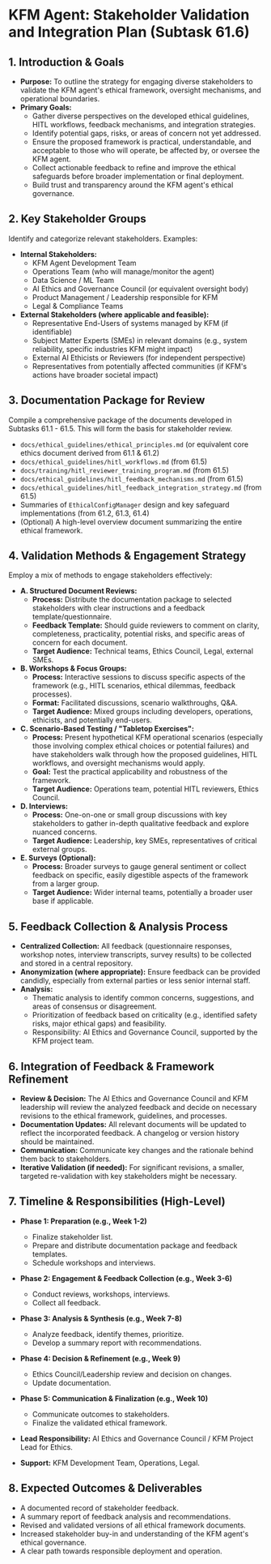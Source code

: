 # KFM Agent: Stakeholder Validation and Integration Plan (Subtask 61.6)

## 1. Introduction & Goals

*   **Purpose:** To outline the strategy for engaging diverse stakeholders to validate the KFM agent\'s ethical framework, oversight mechanisms, and operational boundaries.
*   **Primary Goals:**
    *   Gather diverse perspectives on the developed ethical guidelines, HITL workflows, feedback mechanisms, and integration strategies.
    *   Identify potential gaps, risks, or areas of concern not yet addressed.
    *   Ensure the proposed framework is practical, understandable, and acceptable to those who will operate, be affected by, or oversee the KFM agent.
    *   Collect actionable feedback to refine and improve the ethical safeguards before broader implementation or final deployment.
    *   Build trust and transparency around the KFM agent\'s ethical governance.

## 2. Key Stakeholder Groups

Identify and categorize relevant stakeholders. Examples:

*   **Internal Stakeholders:**
    *   KFM Agent Development Team
    *   Operations Team (who will manage/monitor the agent)
    *   Data Science / ML Team
    *   AI Ethics and Governance Council (or equivalent oversight body)
    *   Product Management / Leadership responsible for KFM
    *   Legal & Compliance Teams
*   **External Stakeholders (where applicable and feasible):**
    *   Representative End-Users of systems managed by KFM (if identifiable)
    *   Subject Matter Experts (SMEs) in relevant domains (e.g., system reliability, specific industries KFM might impact)
    *   External AI Ethicists or Reviewers (for independent perspective)
    *   Representatives from potentially affected communities (if KFM\'s actions have broader societal impact)

## 3. Documentation Package for Review

Compile a comprehensive package of the documents developed in Subtasks 61.1 - 61.5. This will form the basis for stakeholder review.

*   `docs/ethical_guidelines/ethical_principles.md` (or equivalent core ethics document derived from 61.1 & 61.2)
*   `docs/ethical_guidelines/hitl_workflows.md` (from 61.5)
*   `docs/training/hitl_reviewer_training_program.md` (from 61.5)
*   `docs/ethical_guidelines/hitl_feedback_mechanisms.md` (from 61.5)
*   `docs/ethical_guidelines/hitl_feedback_integration_strategy.md` (from 61.5)
*   Summaries of `EthicalConfigManager` design and key safeguard implementations (from 61.2, 61.3, 61.4)
*   (Optional) A high-level overview document summarizing the entire ethical framework.

## 4. Validation Methods & Engagement Strategy

Employ a mix of methods to engage stakeholders effectively:

*   **A. Structured Document Reviews:**
    *   **Process:** Distribute the documentation package to selected stakeholders with clear instructions and a feedback template/questionnaire.
    *   **Feedback Template:** Should guide reviewers to comment on clarity, completeness, practicality, potential risks, and specific areas of concern for each document.
    *   **Target Audience:** Technical teams, Ethics Council, Legal, external SMEs.
*   **B. Workshops & Focus Groups:**
    *   **Process:** Interactive sessions to discuss specific aspects of the framework (e.g., HITL scenarios, ethical dilemmas, feedback processes).
    *   **Format:** Facilitated discussions, scenario walkthroughs, Q&A.
    *   **Target Audience:** Mixed groups including developers, operations, ethicists, and potentially end-users.
*   **C. Scenario-Based Testing / "Tabletop Exercises":**
    *   **Process:** Present hypothetical KFM operational scenarios (especially those involving complex ethical choices or potential failures) and have stakeholders walk through how the proposed guidelines, HITL workflows, and oversight mechanisms would apply.
    *   **Goal:** Test the practical applicability and robustness of the framework.
    *   **Target Audience:** Operations team, potential HITL reviewers, Ethics Council.
*   **D. Interviews:**
    *   **Process:** One-on-one or small group discussions with key stakeholders to gather in-depth qualitative feedback and explore nuanced concerns.
    *   **Target Audience:** Leadership, key SMEs, representatives of critical external groups.
*   **E. Surveys (Optional):**
    *   **Process:** Broader surveys to gauge general sentiment or collect feedback on specific, easily digestible aspects of the framework from a larger group.
    *   **Target Audience:** Wider internal teams, potentially a broader user base if applicable.

## 5. Feedback Collection & Analysis Process

*   **Centralized Collection:** All feedback (questionnaire responses, workshop notes, interview transcripts, survey results) to be collected and stored in a central repository.
*   **Anonymization (where appropriate):** Ensure feedback can be provided candidly, especially from external parties or less senior internal staff.
*   **Analysis:**
    *   Thematic analysis to identify common concerns, suggestions, and areas of consensus or disagreement.
    *   Prioritization of feedback based on criticality (e.g., identified safety risks, major ethical gaps) and feasibility.
    *   Responsibility: AI Ethics and Governance Council, supported by the KFM project team.

## 6. Integration of Feedback & Framework Refinement

*   **Review & Decision:** The AI Ethics and Governance Council and KFM leadership will review the analyzed feedback and decide on necessary revisions to the ethical framework, guidelines, and processes.
*   **Documentation Updates:** All relevant documents will be updated to reflect the incorporated feedback. A changelog or version history should be maintained.
*   **Communication:** Communicate key changes and the rationale behind them back to stakeholders.
*   **Iterative Validation (if needed):** For significant revisions, a smaller, targeted re-validation with key stakeholders might be necessary.

## 7. Timeline & Responsibilities (High-Level)

*   **Phase 1: Preparation (e.g., Week 1-2)**
    *   Finalize stakeholder list.
    *   Prepare and distribute documentation package and feedback templates.
    *   Schedule workshops and interviews.
*   **Phase 2: Engagement & Feedback Collection (e.g., Week 3-6)**
    *   Conduct reviews, workshops, interviews.
    *   Collect all feedback.
*   **Phase 3: Analysis & Synthesis (e.g., Week 7-8)**
    *   Analyze feedback, identify themes, prioritize.
    *   Develop a summary report with recommendations.
*   **Phase 4: Decision & Refinement (e.g., Week 9)**
    *   Ethics Council/Leadership review and decision on changes.
    *   Update documentation.
*   **Phase 5: Communication & Finalization (e.g., Week 10)**
    *   Communicate outcomes to stakeholders.
    *   Finalize the validated ethical framework.

*   **Lead Responsibility:** AI Ethics and Governance Council / KFM Project Lead for Ethics.
*   **Support:** KFM Development Team, Operations, Legal.

## 8. Expected Outcomes & Deliverables

*   A documented record of stakeholder feedback.
*   A summary report of feedback analysis and recommendations.
*   Revised and validated versions of all ethical framework documents.
*   Increased stakeholder buy-in and understanding of the KFM agent\'s ethical governance.
*   A clear path towards responsible deployment and operation. 